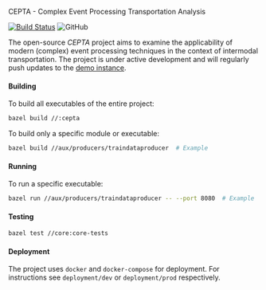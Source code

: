 CEPTA - Complex Event Processing Transportation Analysis

[![Build Status](https://travis-ci.com/bptlab/cepta.svg?branch=master)](https://travis-ci.com/bptlab/cepta)
![GitHub](https://img.shields.io/github/license/bptlab/cepta)

The open-source *CEPTA* project aims to examine the applicability of
modern (complex) event processing 
techniques in the context of intermodal transportation.
The project is under active development and will regularly 
push updates to the [demo instance](https://bpt-lab.org/cepta). 

#### Building
To build all executables of the entire project:
```bash
bazel build //:cepta
```
To build only a specific module or executable:
```bash
bazel build //aux/producers/traindataproducer  # Example
```

#### Running
To run a specific executable:
```bash
bazel run //aux/producers/traindataproducer -- --port 8080  # Example
```

#### Testing
```bash
bazel test //core:core-tests
``` 

#### Deployment
The project uses `docker` and `docker-compose` for deployment.
For instructions see `deployment/dev` or `deployment/prod` respectively.
